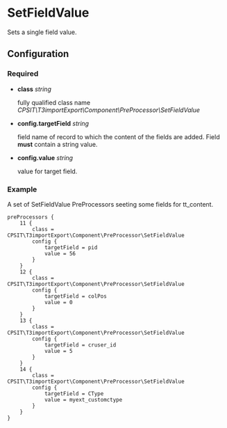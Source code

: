 SetFieldValue
=============
Sets a single field value.

## Configuration

### Required
* **class** *string*
    
    fully qualified class name *CPSIT\T3importExport\Component\PreProcessor\SetFieldValue*

* **config.targetField** *string* 

    field name of record to which the content of the fields are added. Field **must** contain a string value.

* **config.value** *string*

    value for target field. 

### Example

A set of SetFieldValue PreProcessors seeting some fields for tt_content.

```
preProcessors {
    11 {
        class = CPSIT\T3importExport\Component\PreProcessor\SetFieldValue
        config {
            targetField = pid
            value = 56
        }
    }
	12 {
	    class = CPSIT\T3importExport\Component\PreProcessor\SetFieldValue
	    config {
	        targetField = colPos
	        value = 0
	    }
	}
	13 {
	    class = CPSIT\T3importExport\Component\PreProcessor\SetFieldValue
	    config {
	        targetField = cruser_id
	        value = 5
	    }
	}
	14 {
	    class = CPSIT\T3importExport\Component\PreProcessor\SetFieldValue
	    config {
	        targetField = CType
	        value = myext_customctype
	    }
	}
}
```
